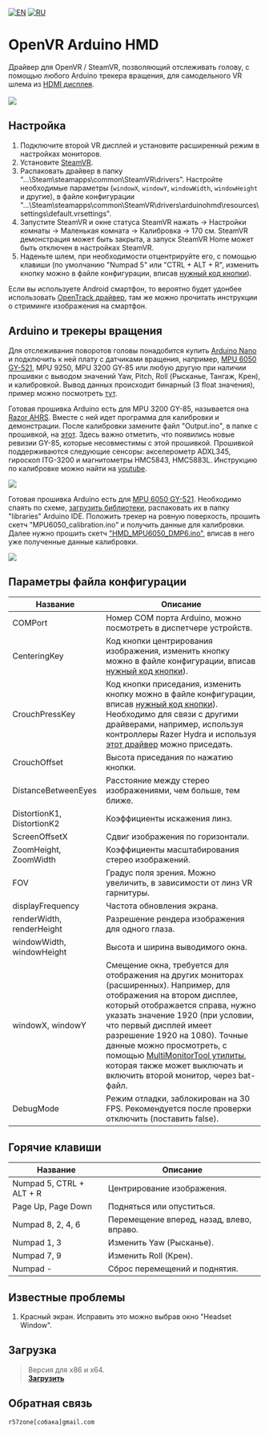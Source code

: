 [![EN](https://user-images.githubusercontent.com/9499881/33184537-7be87e86-d096-11e7-89bb-f3286f752bc6.png)](https://github.com/r57zone/OpenVR-ArduinoHMD/blob/master/README.md) 
[![RU](https://user-images.githubusercontent.com/9499881/27683795-5b0fbac6-5cd8-11e7-929c-057833e01fb1.png)](https://github.com/r57zone/OpenVR-ArduinoHMD/blob/master/README.RU.md) 
# OpenVR Arduino HMD
Драйвер для OpenVR / SteamVR, позволяющий отслеживать голову, с помощью любого Arduino трекера вращения, для самодельного VR шлема из [HDMI дисплея](http://ali.pub/1llt51).<br>
<br>![](https://user-images.githubusercontent.com/9499881/126820737-5a8f3c5b-f723-4184-94d8-5031f52f2270.gif)

## Настройка
1. Подключите второй VR дисплей и установите расширенный режим в настройках мониторов.
2. Установите [SteamVR](https://store.steampowered.com/app/250820/SteamVR/).
3. Распаковать драйвер в папку "...\Steam\steamapps\common\SteamVR\drivers". Настройте необходимые параметры (`windowX`, `windowY`, `windowWidth`, `windowHeight` и другие), в файле конфигурации "...\Steam\steamapps\common\SteamVR\drivers\arduinohmd\resources\settings\default.vrsettings". 
4. Запустите SteamVR и окне статуса SteamVR нажать -> Настройки комнаты -> Маленькая комната -> Калибровка -> 170 см. SteamVR демонстрация может быть закрыта, а запуск SteamVR Home может быть отключен в настройках SteamVR.
5. Наденьте шлем, при необходимости отцентрируйте его, с помощью клавиши (по умолчанию "Numpad 5" или "CTRL + ALT + R", изменить кнопку можно в файле конфигурации, вписав [нужный код кнопки](https://github.com/r57zone/Half-Life-Alyx-novr/blob/master/BINDINGS.RU.md#%D0%BA%D0%BE%D0%B4%D1%8B)).

Если вы используете Android смартфон, то вероятно будет удонбее использовать [OpenTrack драйвер](https://github.com/r57zone/OpenVR-OpenTrack), там же можно прочитать инструкции о стриминге изображения на смартфон.

## Arduino и трекеры вращения
Для отслеживания поворотов головы понадобится купить [Arduino Nano](http://ali.pub/2oy73f) и подключить к ней плату с датчиками вращения, например, [MPU 6050 GY-521](http://ali.pub/2oy76c), MPU 9250, MPU 3200 GY-85 или любую другую при наличии прошивки с выводом значений Yaw, Pitch, Roll (Рысканье, Тангаж, Крен), и калибровкой. Вывод данных происходит бинарный (3 float значения), пример можно посмотреть [тут](https://github.com/TrueOpenVR/TrueOpenVR-DIY/blob/master/HMD/Arduino/Arduino.Output.Bin.ino).

Готовая прошивка Arduino есть для MPU 3200 GY-85, называется она [Razor AHRS](https://github.com/Razor-AHRS/razor-9dof-ahrs/tree/master/Arduino). Вместе с ней идет программа для калибровки и демонстрации. После калибровки замените файл "Output.ino", в папке с прошивкой, на [этот](https://github.com/TrueOpenVR/TrueOpenVR-DIY/blob/master/HMD/Arduino/Razor_AHRS/Output.ino).
Здесь важно отметить, что появились новые ревизии GY-85, которые несовместимы с этой прошивкой. Прошивкой поддерживаются следующие сенсоры: акселерометр ADXL345, гироскоп ITG-3200 и магнитометры HMC5843, HMC5883L. Инструкцию по калибровке можно найти на [youtube](https://www.youtube.com/watch?v=J7K_TnzQBZk).

![](https://user-images.githubusercontent.com/9499881/52521767-bd593480-2c95-11e9-923a-648a3018d131.png)

Готовая прошивка Arduino есть для [MPU 6050 GY-521](http://ali.pub/2oy76c). Необходимо спаять по схеме, [загрузить библиотеки](https://github.com/r57zone/X360Advance/releases/download/1.0/Arduino.Firmware.MPU6050.X360Advance.zip), распаковать их в папку "libraries" Arduino IDE. Положить трекер на ровную поверхость, прошить скетч "MPU6050_calibration.ino" и получить данные для калибровки. Далее нужно прошить скетч ["HMD_MPU6050_DMP6.ino"](https://github.com/TrueOpenVR/TrueOpenVR-DIY/blob/master/HMD/Arduino/HMD_MPU6050_DMP6.ino), вписав в него уже полученные данные калибровки.

![](https://user-images.githubusercontent.com/9499881/52521728-e200dc80-2c94-11e9-9628-68ea3ef3dacd.png)

## Параметры файла конфигурации
Название | Описание
------------ | -------------
COMPort | Номер COM порта Arduino, можно посмотреть в диспетчере устройств.
CenteringKey | Код кнопки центрирования изображения, изменить кнопку можно в файле конфигурации, вписав [нужный код кнопки](https://github.com/r57zone/Half-Life-Alyx-novr/blob/master/BINDINGS.RU.md#%D0%BA%D0%BE%D0%B4%D1%8B)).
CrouchPressKey | Код кнопки приседания, изменить кнопку можно в файле конфигурации, вписав [нужный код кнопки](https://github.com/r57zone/Half-Life-Alyx-novr/blob/master/BINDINGS.RU.md#%D0%BA%D0%BE%D0%B4%D1%8B)). Необходимо для связи с другими драйверами, например, используя контроллеры Razer Hydra и используя [этот драйвер](https://github.com/r57zone/Razer-Hydra-SteamVR-driver) можно приседать.
CrouchOffset | Высота приседания по нажатию кнопки.
DistanceBetweenEyes | Расстояние между стерео изображениями, чем больше, тем ближе.
DistortionK1, DistortionK2 | Коэффициенты искажения линз.
ScreenOffsetX | Сдвиг изображения по горизонтали.
ZoomHeight, ZoomWidth | Коэффициенты масштабирования стерео изображений.
FOV | Градус поля зрения. Можно увеличить, в зависимости от линз VR гарнитуры.
displayFrequency | Частота обновления экрана.
renderWidth, renderHeight | Разрешение рендера изображения для одного глаза.
windowWidth, windowHeight | Высота и ширина выводимого окна.
windowX, windowY | Смещение окна, требуется для отображения на других мониторах (расширенных). Например, для отображения на втором дисплее, который отображается справа, нужно указать значение 1920 (при условии, что первый дисплей имеет разрешение 1920 на 1080). Точные данные можно просмотреть, с помощью [MultiMonitorTool утилиты](https://www.nirsoft.net/utils/multi_monitor_tool.html), которая также может выключать и включить второй монитор, через bat-файл.
DebugMode | Режим отладки, заблокирован на 30 FPS. Рекомендуется после проверки отключить (поставить false).

## Горячие клавиши
Название | Описание
------------ | -------------
Numpad 5, CTRL + ALT + R | Центрирование изображения.
Page Up, Page Down | Подняться или опуститься.
Numpad 8, 2, 4, 6 | Перемещение вперед, назад, влево, вправо. 
Numpad 1, 3 | Изменить Yaw (Рысканье).
Numpad 7, 9 | Изменить Roll (Крен).
Numpad - | Сброс перемещений и поднятия.

## Известные проблемы
1. Красный экран. Исправить это можно выбрав окно "Headset Window".

## Загрузка
>Версия для x86 и x64.<br>
**[Загрузить](https://github.com/r57zone/OpenVR-ArduinoHMD/releases)**

## Обратная связь
`r57zone[собака]gmail.com`
